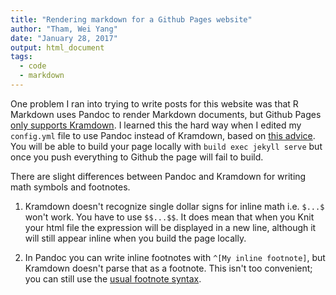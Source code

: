 ```yaml
---
title: "Rendering markdown for a Github Pages website"
author: "Tham, Wei Yang"
date: "January 28, 2017"
output: html_document
tags:
  - code
  - markdown
---
```




One problem I ran into trying to write posts for this website was that R Markdown uses Pandoc to render Markdown documents, but Github Pages [only supports Kramdown](https://help.github.com/articles/updating-your-markdown-processor-to-kramdown/). I learned this the hard way when I edited my `config.yml` file to use Pandoc instead of Kramdown, based on [this advice](http://stackoverflow.com/questions/36019756/knitr-chunk-in-footnote-with-jekyll). You will be able to build your page locally with `build exec jekyll serve` but once you push everything to Github the page will fail to build.

There are slight differences between Pandoc and Kramdown for writing math symbols and footnotes. 

1. Kramdown doesn't recognize single dollar signs for inline math i.e. `$...$` won't work. You have to use `$$...$$`. It does mean that when you Knit your html file the expression will be displayed in a new line, although it will still appear inline when you build the page locally. 

2. In Pandoc you can write inline footnotes with `^[My inline footnote]`, but Kramdown doesn't parse that as a footnote. This isn't too convenient; you can still use the [usual footnote syntax](http://rmarkdown.rstudio.com/authoring_pandoc_markdown.html). 



